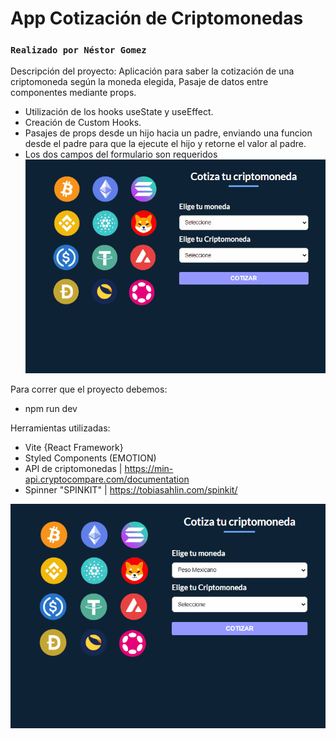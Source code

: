 # App Cotización de Criptomonedas

### `Realizado por Néstor Gomez`

Descripción del proyecto:
Aplicación para saber la cotización de una criptomoneda según la moneda elegida,
Pasaje de datos entre componentes mediante props.

- Utilización de los hooks useState y useEffect.
- Creación de Custom Hooks.
- Pasajes de props desde un hijo hacia un padre, enviando una funcion desde el padre para que la ejecute el hijo y retorne el valor al padre.
- Los dos campos del formulario son requeridos
  <img src="./public/completar-campos.gif" />

Para correr que el proyecto debemos:

- npm run dev

Herramientas utilizadas:

- Vite {React Framework}
- Styled Components (EMOTION)
- API de criptomonedas | https://min-api.cryptocompare.com/documentation
- Spinner "SPINKIT" | https://tobiasahlin.com/spinkit/

<img src="./public/elegir-cripto.gif" />
